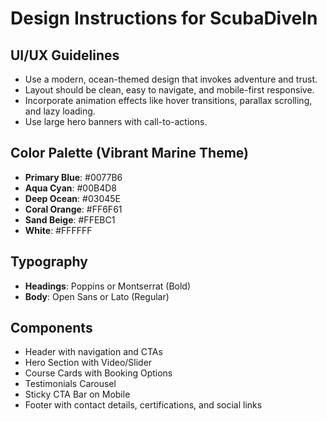 # Design Instructions for ScubaDiveIn

## UI/UX Guidelines
- Use a modern, ocean-themed design that invokes adventure and trust.
- Layout should be clean, easy to navigate, and mobile-first responsive.
- Incorporate animation effects like hover transitions, parallax scrolling, and lazy loading.
- Use large hero banners with call-to-actions.

## Color Palette (Vibrant Marine Theme)
- **Primary Blue**: #0077B6
- **Aqua Cyan**: #00B4D8
- **Deep Ocean**: #03045E
- **Coral Orange**: #FF6F61
- **Sand Beige**: #FFEBC1
- **White**: #FFFFFF

## Typography
- **Headings**: Poppins or Montserrat (Bold)
- **Body**: Open Sans or Lato (Regular)

## Components
- Header with navigation and CTAs
- Hero Section with Video/Slider
- Course Cards with Booking Options
- Testimonials Carousel
- Sticky CTA Bar on Mobile
- Footer with contact details, certifications, and social links
